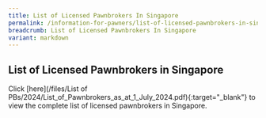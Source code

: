```yaml
---
title: List of Licensed Pawnbrokers In Singapore
permalink: /information-for-pawners/list-of-licensed-pawnbrokers-in-singapore/
breadcrumb: List of Licensed Pawnbrokers In Singapore
variant: markdown
---
```

List of Licensed Pawnbrokers in Singapore
---
Click [here](/files/List of PBs/2024/List_of_Pawnbrokers_as_at_1_July_2024.pdf){:target="_blank"} to view the complete list of licensed pawnbrokers in Singapore.